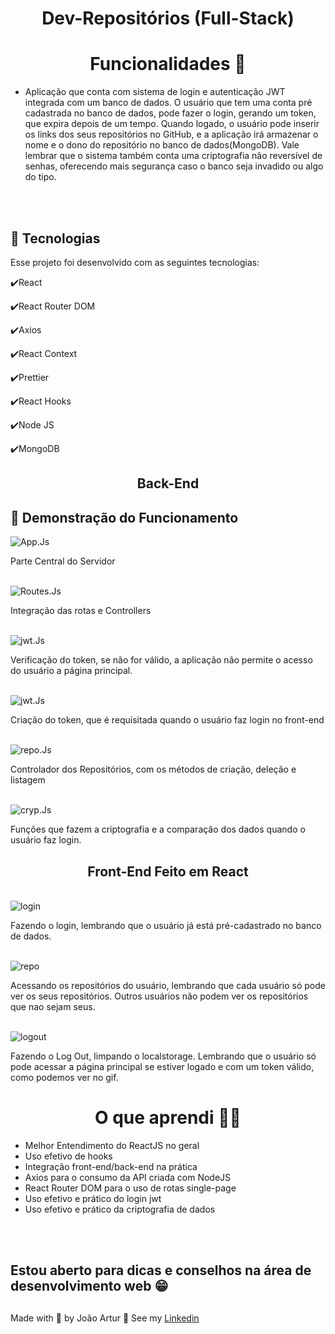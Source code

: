 <h1 align="center">
    Dev-Repositórios (Full-Stack)
</h1>

<h1 align="center">Funcionalidades 🔧</h1>
<ul>
    <li>Aplicação que conta com sistema de login e autenticação JWT integrada com um banco de dados.
     O usuário que tem uma conta pré cadastrada no banco de dados, pode fazer o login, gerando um token, que expira depois de um tempo. Quando logado, o usuário pode inserir os links dos seus repositórios no GitHub, e a aplicação irá armazenar o nome e o dono do repositório no banco de dados(MongoDB). Vale lembrar que o sistema também conta uma criptografia não reversível de senhas, oferecendo mais segurança caso o banco seja invadido ou algo do tipo.</li>
</ul><br><br>

## :rocket: Tecnologias

Esse projeto foi desenvolvido com as seguintes tecnologias:

✔️React

✔️React Router DOM

✔️Axios

✔️React Context

✔️Prettier

✔️React Hooks

✔️Node JS

✔️MongoDB

##

<h2 align="center">
    Back-End
</h2>

## 🔧 Demonstração do Funcionamento

<img src="./assets/App.png" alt="App.Js">
<p> Parte Central do Servidor </p>

<br>

<img src="./assets/Routes.png" alt="Routes.Js">
<p> Integração das rotas e Controllers </p>

<br>

<img src="./assets/jwtVerify.png" alt="jwt.Js">
<p> Verificação do token, se não for válido, a aplicação não permite o acesso do usuário a página principal. </p>

<br>

<img src="./assets/jwtCreate.png" alt="jwt.Js">
<p> Criação do token, que é requisitada quando o usuário faz login no front-end </p>

<br>

<img src="./assets/repo.png" alt="repo.Js">
<p> Controlador dos Repositórios, com os métodos de criação, deleção e listagem </p>

<br>

<img src="./assets/cryp.png" alt="cryp.Js">
<p> Funções que fazem a criptografia e a comparação dos dados quando o usuário faz login.</p>

##

<h2 align="center">
    Front-End Feito em React
</h2>

<br>

<img src="./assets/login.gif" alt="login">
<p>Fazendo o login, lembrando que o usuário já está pré-cadastrado no banco de dados.</p>

<br>

<img src="./assets/rep.gif" alt="repo">
<p>Acessando os repositórios do usuário, lembrando que cada usuário só pode ver os seus repositórios. Outros usuários não podem ver os repositórios que nao sejam seus.</p>

<br>

<img src="./assets/logout.gif" alt="logout">
<p>Fazendo o Log Out, limpando o localstorage. Lembrando que o usuário só pode acessar a página principal se estiver logado e com um token válido, como podemos ver no gif.</p>

##

<h1 align="center">O que aprendi 👨‍💻</h1>
<ul>
    <li>Melhor Entendimento do ReactJS no geral </li>
    <li>Uso efetivo de hooks</li>
    <li>Integração front-end/back-end na prática</li>
    <li>Axios para o consumo da API criada com NodeJS</li>
    <li>React Router DOM para o uso de rotas single-page </li>
    <li>Uso efetivo e prático do login jwt</li>
     <li>Uso efetivo e prático da criptografia de dados</li>
   
   
</ul><br><br>

##

<h2>Estou aberto para dicas e conselhos na área de desenvolvimento web 😁</h2>

##

<p>Made with 💜 by João Artur 👋 See my <a href="https://www.linkedin.com/in/magalhesartur/">Linkedin</a></p>
